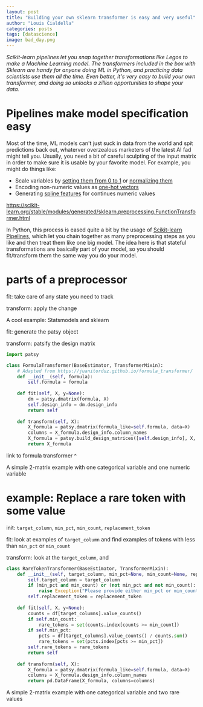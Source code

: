 ```yaml
---
layout: post
title: "Building your own sklearn transformer is easy and very useful"
author: "Louis Cialdella"
categories: posts
tags: [datascience]
image: bad_day.png
---
```


_Scikit-learn pipelines let you snap together transformations like Legos to make a Machine Learning model. The transformers included in the box with Sklearn are handy for anyone doing ML in Python, and practicing data scientists use them all the time. Even better, it's very easy to build your own transformer, and doing so unlocks a zillion opportunities to shape your data._

# Pipelines make model specification easy

Most of the time, ML models can't just suck in data from the world and spit predictions back out, whaterver overzealous marketers of the latest AI fad might tell you. Usually, you need a bit of careful sculpting of the input matrix in order to make sure it is usable by your favorite model. For example, you might do things like:

* Scale variables by [setting them from 0 to 1](https://scikit-learn.org/stable/modules/generated/sklearn.preprocessing.MinMaxScaler.html#sklearn.preprocessing.MinMaxScaler) or [normalizing them](https://scikit-learn.org/stable/modules/generated/sklearn.preprocessing.Normalizer.html#sklearn.preprocessing.Normalizer)
* Encoding non-numeric values as [one-hot vectors](https://scikit-learn.org/stable/modules/generated/sklearn.preprocessing.OneHotEncoder.html)
* Generating [spline features](https://scikit-learn.org/stable/modules/generated/sklearn.preprocessing.SplineTransformer.html#sklearn.preprocessing.SplineTransformer) for continues numeric values

https://scikit-learn.org/stable/modules/generated/sklearn.preprocessing.FunctionTransformer.html

In Python, this process is eased quite a bit by the usage of [Scikit-learn Pipelines](https://scikit-learn.org/stable/modules/generated/sklearn.pipeline.Pipeline.html), which let you chain together as many preprocessing steps as you like and then treat them like one big model. The idea here is that stateful transformations are basically part of your model, so you should fit/transform them the same way you do your model.



# parts of a preprocessor

fit: take care of any state you need to track

transform: apply the change

A cool example: Statsmodels and sklearn

fit: generate the patsy object

transform: patsify the design matrix

```python
import patsy

class FormulaTransformer(BaseEstimator, TransformerMixin):
    # Adapted from https://juanitorduz.github.io/formula_transformer/
    def __init__(self, formula):
        self.formula = formula
    
    def fit(self, X, y=None):
        dm = patsy.dmatrix(formula, X)
        self.design_info = dm.design_info
        return self
    
    def transform(self, X):
        X_formula = patsy.dmatrix(formula_like=self.formula, data=X)
        columns = X_formula.design_info.column_names
        X_formula = patsy.build_design_matrices([self.design_info], X, return_type='dataframe')
        return X_formula
```

link to formula transformer ^

A simple 2-matrix example with one categorical variable and one numeric variable

# example: Replace a rare token with some value

init: `target_column`, `min_pct`, `min_count`, `replacement_token`

fit: look at examples of `target_column` and find examples of tokens with less than `min_pct` or `min_count`

transform: look at the `target_column`, and 

```python
class RareTokenTransformer(BaseEstimator, TransformerMixin):
    def __init__(self, target_column, min_pct=None, min_count=None, replacement_token='__RARE__'):
        self.target_column = target_column
        if (min_pct and min_count) or (not min_pct and not min_count):
            raise Exception("Please provide either min_pct or min_count, not both")
        self.replacement_token = replacement_token
    
    def fit(self, X, y=None):
        counts = df[target_columns].value_counts()
        if self.min_count:
            rare_tokens = set(counts.index[counts >= min_count])
        if self.min_pct:
            pcts = df[target_columns].value_counts() / counts.sum()
            rare_tokens = set(pcts.index[pcts >= min_pct])
        self.rare_tokens = rare_tokens
        return self
    
    def transform(self, X):
        X_formula = patsy.dmatrix(formula_like=self.formula, data=X)
        columns = X_formula.design_info.column_names
        return pd.DataFrame(X_formula, columns=columns)

```

A simple 2-matrix example with one categorical variable and two rare values
